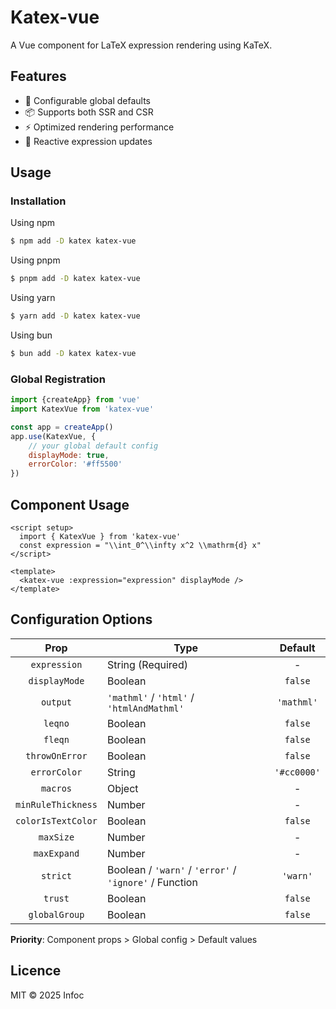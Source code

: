 # Katex-vue

A Vue component for LaTeX expression rendering using KaTeX.

## Features

- 🔧 Configurable global defaults
- 📦 Supports both SSR and CSR
- ⚡️ Optimized rendering performance
- 🔄 Reactive expression updates

## Usage

### Installation

Using npm

```sh [npm]
$ npm add -D katex katex-vue
```

Using pnpm

```sh [pnpm]
$ pnpm add -D katex katex-vue
```

Using yarn

```sh [yarn]
$ yarn add -D katex katex-vue
```

Using bun

```sh [bun]
$ bun add -D katex katex-vue
```

### Global Registration

```js
import {createApp} from 'vue'
import KatexVue from 'katex-vue'

const app = createApp()
app.use(KatexVue, {
    // your global default config
    displayMode: true,
    errorColor: '#ff5500'
})
```

## Component Usage

```vue
<script setup>
  import { KatexVue } from 'katex-vue'
  const expression = "\\int_0^\\infty x^2 \\mathrm{d} x"
</script>

<template>
  <katex-vue :expression="expression" displayMode />
</template>
```

## Configuration Options

|        Prop        | Type                                                   |   Default   |
|:------------------:|--------------------------------------------------------|:-----------:|
|    `expression`    | String (Required)                                      |      -      |
|   `displayMode`    | Boolean                                                |   `false`   |
|      `output`      | `'mathml'` / `'html'` / `'htmlAndMathml'`              | `'mathml'`  |
|      `leqno`       | Boolean                                                |   `false`   |
|      `fleqn`       | Boolean                                                |   `false`   |
|   `throwOnError`   | Boolean                                                |   `false`   |
|    `errorColor`    | String                                                 | `'#cc0000'` |
|      `macros`      | Object                                                 |      -      |
| `minRuleThickness` | Number                                                 |      -      |
| `colorIsTextColor` | Boolean                                                |   `false`   |
|     `maxSize`      | Number                                                 |      -      |
|    `maxExpand`     | Number                                                 |      -      |
|      `strict`      | Boolean / `'warn'` / `'error'` / `'ignore'` / Function |  `'warn'`   |
|      `trust`       | Boolean                                                |   `false`   |
|   `globalGroup`    | Boolean                                                |   `false`   |

**Priority**: Component props > Global config > Default values

## Licence
MIT © 2025 Infoc